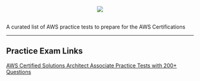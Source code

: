 <center><img src="http://berytech.org/wp-content/uploads/2015/11/amazon-aws-logo.jpg"></center>
<br>

A curated list of AWS practice tests to prepare for the AWS Certifications

---

<h2>Practice Exam Links</h2>

[AWS Certified Solutions Architect Associate Practice Tests with 200+ Questions](https://www.udemy.com/course/aws-certified-solutions-architect-associate-practice-tests-s/?referralCode=A7EE53FF637EB9125780)
